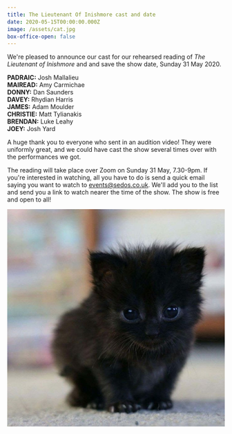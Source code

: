 ```yaml
---
title: The Lieutenant Of Inishmore cast and date
date: 2020-05-15T00:00:00.000Z
image: /assets/cat.jpg
box-office-open: false
---
```

We're pleased to announce our cast for our rehearsed reading of *The Lieutenant of Inishmore* and and save the show date, Sunday 31 May 2020.

**PADRAIC:** Josh Mallalieu \
**MAIREAD:** Amy Carmichae\
**DONNY:** Dan Saunders \
**DAVEY:** Rhydian Harris \
**JAMES:** Adam Moulder \
**CHRISTIE:** Matt Tylianakis \
**BRENDAN:** Luke Leahy \
**JOEY:** Josh Yard

A huge thank you to everyone who sent in an audition video! They were uniformly great, and we could have cast the show several times over with the performances we got. 

The reading will take place over Zoom on Sunday 31 May, 7.30-9pm. If you're interested in watching, all you have to do is send a quick email saying you want to watch to events@sedos.co.uk. We'll add you to the list and send you a link to watch nearer the time of the show. The show is free and open to all!

![](/assets/cat.jpg)